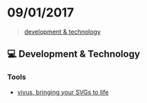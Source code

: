 # 09/01/2017

> [development & technology](#computer-development--technology)


## :computer: Development & Technology

### Tools
- [vivus, bringing your SVGs to life](http://maxwellito.github.io/vivus/)